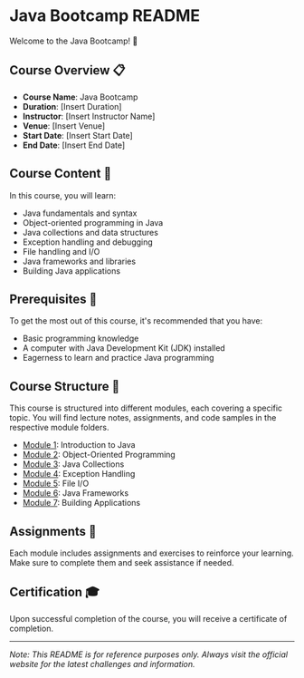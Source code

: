 # Java Bootcamp README

Welcome to the Java Bootcamp! 🚀

## Course Overview 📋

- **Course Name**: Java Bootcamp
- **Duration**: [Insert Duration]
- **Instructor**: [Insert Instructor Name]
- **Venue**: [Insert Venue]
- **Start Date**: [Insert Start Date]
- **End Date**: [Insert End Date]

## Course Content 📔

In this course, you will learn:
- Java fundamentals and syntax
- Object-oriented programming in Java
- Java collections and data structures
- Exception handling and debugging
- File handling and I/O
- Java frameworks and libraries
- Building Java applications

## Prerequisites 🧩

To get the most out of this course, it's recommended that you have:
- Basic programming knowledge
- A computer with Java Development Kit (JDK) installed
- Eagerness to learn and practice Java programming

## Course Structure 🏫

This course is structured into different modules, each covering a specific topic. You will find lecture notes, assignments, and code samples in the respective module folders.

- [Module 1](module1/): Introduction to Java
- [Module 2](module2/): Object-Oriented Programming
- [Module 3](module3/): Java Collections
- [Module 4](module4/): Exception Handling
- [Module 5](module5/): File I/O
- [Module 6](module6/): Java Frameworks
- [Module 7](module7/): Building Applications

## Assignments 📝

Each module includes assignments and exercises to reinforce your learning. Make sure to complete them and seek assistance if needed.

## Certification 🎓

Upon successful completion of the course, you will receive a certificate of completion.

---

*Note: This README is for reference purposes only. Always visit the official website for the latest challenges and information.*

